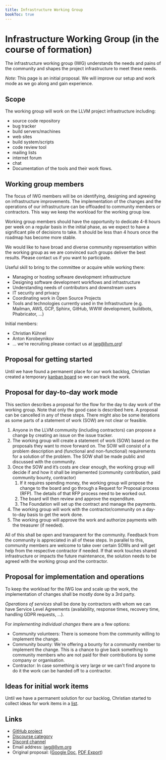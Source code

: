 ```yaml
---
title: Infrastructure Working Group
bookToc: true
---
```

# Infrastructure Working Group (in the course of formation)

The infrastructure working group (IWG) understands the needs and pains of the
community and shapes the project infrastructure to meet these needs.

*Note:* This page is an initial proposal. We will improve our setup and work
mode as we go along and gain experience.

## Scope

The working group will work on the LLVM project infrastructure including:

* source code repository
* bug tracker
* build servers/machines
* web sites
* build system/scripts
* code review tool
* mailing lists
* internet forum
* chat
* Documentation of the tools and their work flows.

## Working group members

The focus of IWG members will be on identifying, designing and agreeing on
infrastructure improvements. The implementation of the changes and the
operations of our infrastructure can be offloaded to community members or
contractors. This way we keep the workload for the working group low.

Working group members should have the opportunity to dedicate 4-8 hours per
week on a regular basis in the initial phase, as we expect to have a significant
pile of decisions to take. It should be less than 4 hours once the roadmap has
become more stable.

We would like to have broad and diverse community representation within the
working group as we are convinced such groups deliver the best results. Please
contact us if you want to participate.

Useful skill to bring to the committee or acquire while working there:

* Managing or hosting software development infrastructure
* Designing software development workflows and infrastructure
* Understanding needs of contributors and downstream users
* IT security and privacy
* Coordinating work in Open Source Projects
* Tools and technologies currently used in the Infrastructure
  (e.g. Mailman, AWS, GCP, Sphinx, GitHub, WWW development, buildbots,
  Phabricator, ...)

Initial members:

* Christian Kühnel
* Anton Korobeynikov
* ... we're recruiting please contact us at [iwg@llvm.org](mailto:iwg@llvm.org)!

## Proposal for getting started

Until we have found a permanent place for our work backlog, Christian
created a temporary [kanban board](https://github.com/ChristianKuehnel/iwg-workspace/projects/1)
so we can track the work.

## Proposal for day-to-day work mode

This section describes a proposal for the flow for the day to day work of the
working group. Note that only the good case is described here. A proposal can be
cancelled in any of these steps. There might also be some iterations as some
parts of a statement of work (SOW) are not clear or feasible.

1. Anyone in the LLVM community (including contractors) can propose a change by
   creating an issue on the issue tracker.
1. The working group will create a statement of work (SOW) based on the  
   proposals they want to move forward on. The SOW will consist of a problem
   description and (functional and non-functional) requirements for a solution
   of the problem. The SOW shall be made public and discussed with the
   community.
1. Once the SOW and it’s costs are clear enough, the working group will decide
   if and how it shall be implemented (community contribution, paid community
   bounty, contractor)
    1. If it requires spending money, the working group will propose the change
       to the board and go through a Request for Proposal process (RFP). The
       details of that RFP process need to be worked out.
    1. The board will then review and approve the expenditure.
    1. The Foundation will set up the contract and manage the payments.
1. The working group will work with the contractor/community on a day-to-day
   basis to get the work done.
1. The working group will approve the work and authorize payments with the
   treasurer (if needed).

All of this shall be open and transparent for the community. Feedback from the
community is appreciated in all of these steps. In parallel to this, community
members are welcome to take over certain SOWs and will get help from the
respective contractor if needed. If that work touches shared infrastructure or
impacts the future maintenance, the solution needs to be agreed with the
working group and the contractor.

## Proposal for implementation and operations

To keep the workload for the IWG low and scale up the work, the implementation
of changes shall be mostly done by a 3rd party.

*Operations of services* shall be done by contractors with whom we can have
Service Level Agreements (availability, response times, recovery time,
handling GDPR requests, ...).

For *implementing individual changes* there are a few options:

* Community volunteers: There is someone from the community willing to
  implement the change.
* Community bounty: We're offering a bounty for a community member to implement
  the change. This is a chance to give back something to community members
  who are not paid for their contributions by some company or organisation.
* Contractor: In case something is very large or we can't find anyone to do it
  the work can be handed off to a contractor.

## Ideas for initial work items

Until we have a permanent solution for our backlog, Christian started to collect
ideas for work items in a
[list](https://github.com/ChristianKuehnel/iwg-workspace/blob/main/collection_of_work_items.md).

## Links

* [GitHub project](https://github.com/llvm/llvm-iwg)
* [Discourse category](https://llvm.discourse.group/c/infrastructure/iwg/42)
* [Discord channel](https://discord.com/channels/636084430946959380/802119671780081674)
* Email address: [iwg@llvm.org](mailto:iwg@llvm.org)
* Original proposal: ([Google Doc](https://docs.google.com/document/d/1T7dJ9DgrgaJHN1RZ5vhJJ2D9CBwMQl6lOdN41QPsnAg/),
  [PDF Export](/static/documents/iwg/Proposal_Infrastructure_Working_Group_2020-01-11.pdf))
